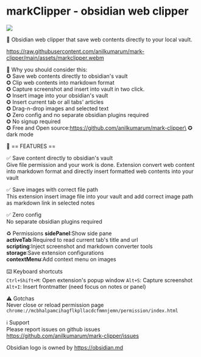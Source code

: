 # markClipper - obsidian web clipper

[![](https://img.shields.io/chrome-web-store/v/mcbhalpamcihagflkpllacdcfmmnjemn.svg?logo=google-chrome&style=flat)](https://chrome.google.com/webstore/detail/markclipper-obsidian-web/mcbhalpamcihagflkpllacdcfmmnjemn)

📢 Obsidian web clipper that save web contents directly to your local vault.

https://raw.githubusercontent.com/anilkumarum/mark-clipper/main/assets/markclipper.webm

📌 Why you should consider this:\
✪ Save web contents directly to obsidian's vault\
✪ Clip web contents into markdown format\
✪ Capture screenshot and insert into vault in two click.\
✪ Insert image into your obsidian's vault\
✪ Insert current tab or all tabs' articles\
✪ Drag-n-drop images and selected text\
✪ Zero config and no separate obsidian plugins required\
✪ No signup required\
✪ Free and Open source:https://github.com/anilkumarum/mark-clipper\
✪ dark mode

📌 == FEATURES ==

✅ Save content directly to obsidian's vault\
Give file permission and your work is done.
Extension convert web content into markdown format and
directly insert formatted web contents into your vault

✅ Save images with correct file path\
This extension insert image file into your vault
and add correct image path as markdown link in selected notes

✅ Zero config\
No separate obsidian plugins required

♻️ Permissions
**sidePanel**:Show side pane\
**activeTab**:Required to read current tab's title and url\
**scripting**:Inject screenshot and markdown converter tools\
**storage**:Save extension configurations\
**contextMenu**:Add context menu on images

⌨️ Keyboard shortcuts\
`Ctrl+Shift+M`: Open extension's popup window
`Alt+S`: Capture screenshot
`Alt+I`: Insert frontmatter (need focus on notes or panel)

⚠️ Gotchas\
Never close or reload permission page `chrome://mcbhalpamcihagflkpllacdcfmmnjemn/permission/index.html`

ℹ️ Support\
Please report issues on github issues
https://github.com/anilkumarum/mark-clipper/issues

Obsidian logo is owned by https://obsidian.md
